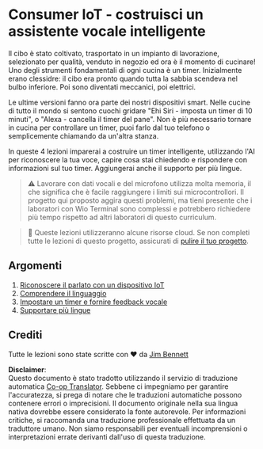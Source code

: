 <!--
CO_OP_TRANSLATOR_METADATA:
{
  "original_hash": "5de7dc1e2ddc402d415473bb795568d4",
  "translation_date": "2025-08-25T17:36:04+00:00",
  "source_file": "6-consumer/README.md",
  "language_code": "it"
}
-->
# Consumer IoT - costruisci un assistente vocale intelligente

Il cibo è stato coltivato, trasportato in un impianto di lavorazione, selezionato per qualità, venduto in negozio ed ora è il momento di cucinare! Uno degli strumenti fondamentali di ogni cucina è un timer. Inizialmente erano clessidre: il cibo era pronto quando tutta la sabbia scendeva nel bulbo inferiore. Poi sono diventati meccanici, poi elettrici.

Le ultime versioni fanno ora parte dei nostri dispositivi smart. Nelle cucine di tutto il mondo si sentono cuochi gridare "Ehi Siri - imposta un timer di 10 minuti", o "Alexa - cancella il timer del pane". Non è più necessario tornare in cucina per controllare un timer, puoi farlo dal tuo telefono o semplicemente chiamando da un'altra stanza.

In queste 4 lezioni imparerai a costruire un timer intelligente, utilizzando l'AI per riconoscere la tua voce, capire cosa stai chiedendo e rispondere con informazioni sul tuo timer. Aggiungerai anche il supporto per più lingue.

> ⚠️ Lavorare con dati vocali e del microfono utilizza molta memoria, il che significa che è facile raggiungere i limiti sui microcontrollori. Il progetto qui proposto aggira questi problemi, ma tieni presente che i laboratori con Wio Terminal sono complessi e potrebbero richiedere più tempo rispetto ad altri laboratori di questo curriculum.

> 💁 Queste lezioni utilizzeranno alcune risorse cloud. Se non completi tutte le lezioni di questo progetto, assicurati di [pulire il tuo progetto](../clean-up.md).

## Argomenti

1. [Riconoscere il parlato con un dispositivo IoT](./lessons/1-speech-recognition/README.md)
1. [Comprendere il linguaggio](./lessons/2-language-understanding/README.md)
1. [Impostare un timer e fornire feedback vocale](./lessons/3-spoken-feedback/README.md)
1. [Supportare più lingue](./lessons/4-multiple-language-support/README.md)

## Crediti

Tutte le lezioni sono state scritte con ♥️ da [Jim Bennett](https://GitHub.com/JimBobBennett)

**Disclaimer**:  
Questo documento è stato tradotto utilizzando il servizio di traduzione automatica [Co-op Translator](https://github.com/Azure/co-op-translator). Sebbene ci impegniamo per garantire l'accuratezza, si prega di notare che le traduzioni automatiche possono contenere errori o imprecisioni. Il documento originale nella sua lingua nativa dovrebbe essere considerato la fonte autorevole. Per informazioni critiche, si raccomanda una traduzione professionale effettuata da un traduttore umano. Non siamo responsabili per eventuali incomprensioni o interpretazioni errate derivanti dall'uso di questa traduzione.